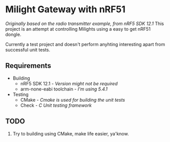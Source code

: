 # Milight Gateway with nRF51

*Originally based on the radio transmitter example, from nRF5 SDK 12.1*
This project is an attempt at controlling Milights using a easy to get nRF51 dongle.

Currently a test project and doesn't perform anyhting interesting apart from successful unit tests. 

## Requirements

 - Building
   - nRF5 SDK 12.1 - *Version might not be required*
   - arm-none-eabi toolchain - *I'm using 5.4.1*
 - Testing
   - CMake - *Cmake is used for building the unit tests*
   - Check - *C Unit testing framework* 

## TODO 

  1. Try to building using CMake, make life easier, ya'know.
